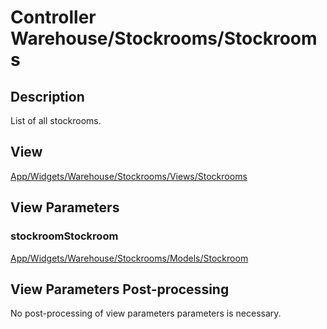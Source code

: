 # Controller Warehouse/Stockrooms/Stockrooms

## Description

List of all stockrooms.

## View

[App/Widgets/Warehouse/Stockrooms/Views/Stockrooms](../Views/Stockrooms.md)

## View Parameters

### stockroomStockroom
[App/Widgets/Warehouse/Stockrooms/Models/Stockroom](../Models/Stockroom.md)

## View Parameters Post-processing

No post-processing of view parameters parameters is necessary.

